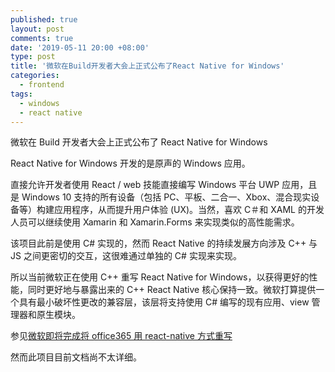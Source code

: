 ```yaml
---
published: true
layout: post
comments: true
date: '2019-05-11 20:00 +08:00'
type: post
title: '微软在Build开发者大会上正式公布了React Native for Windows'
categories:
  - frontend
tags:
  - windows
  - react native
---
```


微软在 Build 开发者大会上正式公布了 React Native for Windows

React Native for Windows 开发的是原声的 Windows 应用。

直接允许开发者使用 React / web 技能直接编写 Windows 平台 UWP 应用，且是 Windows 10 支持的所有设备（包括 PC、平板、二合一、Xbox、混合现实设备等）构建应用程序，从而提升用户体验 (UX)。当然，喜欢 C＃和 XAML 的开发人员可以继续使用 Xamarin 和 Xamarin.Forms 来实现类似的高性能需求。

该项目此前是使用 C# 实现的，然而 React Native 的持续发展方向涉及 C++ 与 JS 之间更密切的交互，这很难通过单独的 C# 实现来实现。

所以当前微软正在使用 C++ 重写 React Native for Windows，以获得更好的性能，同时更好地与暴露出来的 C++ React Native 核心保持一致。微软打算提供一个具有最小破坏性更改的兼容层，该层将支持使用 C# 编写的现有应用、view 管理器和原生模块。

参见[微软即将完成将 office365 用 react-native 方式重写](https://blog.kazge.com/javascript/2018/06/16/zh-microsoft-rewritten-office365-in-react-native/)

然而此项目目前文档尚不太详细。
